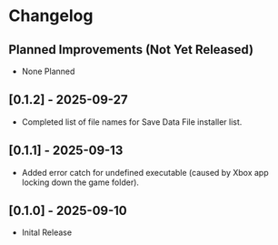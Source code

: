 # Changelog

## Planned Improvements (Not Yet Released)

- None Planned

## [0.1.2] - 2025-09-27

- Completed list of file names for Save Data File installer list.

## [0.1.1] - 2025-09-13

- Added error catch for undefined executable (caused by Xbox app locking down the game folder).

## [0.1.0] - 2025-09-10

- Inital Release
